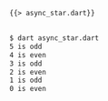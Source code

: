 <!--
title: Async*
-->

<pre>
<code class="hljs dart">{{> async_star.dart}}
</code>
</pre>

```bash
$ dart async_star.dart
5 is odd
4 is even
3 is odd
2 is even
1 is odd
0 is even
```
